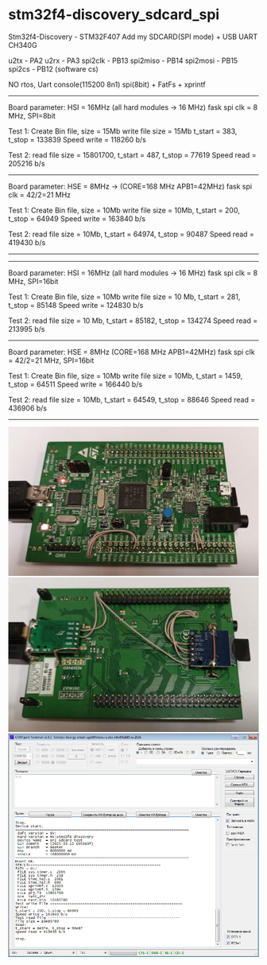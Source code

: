 # stm32f4-discovery_sdcard_spi
Stm32f4-Discovery - STM32F407
Add my SDCARD(SPI mode) + USB UART CH340G

u2tx     - PA2
u2rx     - PA3
spi2clk  - PB13
spi2miso - PB14
spi2mosi - PB15
spi2cs   - PB12 (software cs)

NO rtos, Uart console(115200 8n1)
spi(8bit) + FatFs + xprintf

-------------------------------------------------------------------------------
Board parameter:
 HSI = 16MHz (all hard modules -> 16 MHz)
 fask spi clk = 8 MHz, SPI=8bit

Test 1:
Create Bin file, size = 15Mb
write file size = 15Mb t_start = 383, t_stop = 133839 Speed write = 118260 b/s

Test 2:
read file size = 15801700, t_start = 487, t_stop = 77619 Speed read = 205216 b/s

-------------------------------------------------------------------------------
Board parameter:
 HSE = 8MHz -> (CORE=168 MHz APB1=42MHz)
 fask spi clk = 42/2=21 MHz

Test 1:
Create Bin file, size = 10Mb
write file size = 10Mb, t_start = 200, t_stop = 64949 Speed write = 163840 b/s 

Test 2:
read file size = 10Mb, t_start = 64974, t_stop = 90487 Speed read = 419430 b/s

-------------------------------------------------------------------------------
-------------------------------------------------------------------------------
Board parameter:
 HSI = 16MHz (all hard modules -> 16 MHz)
 fask spi clk = 8 MHz, SPI=16bit

Test 1:
Create Bin file, size = 10Mb
write file size = 10 Mb, t_start = 281, t_stop = 85148 Speed write = 124830 b/s

Test 2:
read file size = 10 Mb, t_start = 85182, t_stop = 134274 Speed read = 213995 b/s

-------------------------------------------------------------------------------
Board parameter:
 HSE = 8MHz (CORE=168 MHz APB1=42MHz)
 fask spi clk = 42/2=21 MHz, SPI=16bit

Test 1:
Create Bin file, size = 10Mb
write file size = 10Mb, t_start = 1459, t_stop = 64511 Speed write = 166440 b/s

Test 2:
read file size = 10Mb, t_start = 64549, t_stop = 88646 Speed read = 436906 b/s

-------------------------------------------------------------------------------

<img src="./board_img/board_top.jpg" width="900">
<img src="./board_img/board_bottom.jpg" width="900">
<img src="./board_img/terminal.png" width="900">

